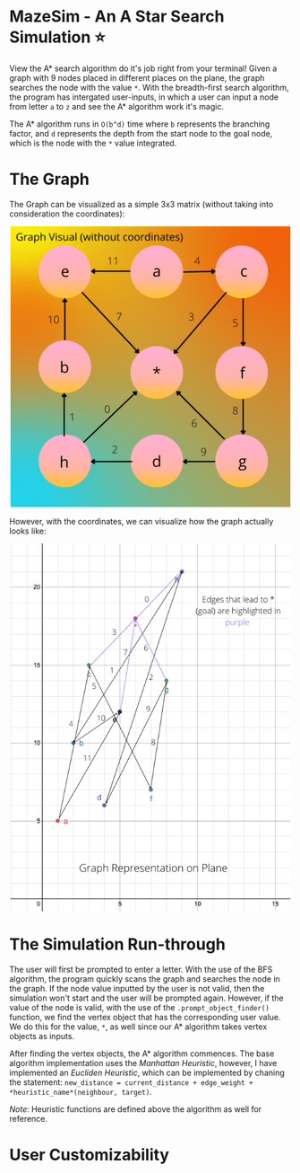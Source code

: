 # MazeSim - An A Star Search Simulation ⭐️

View the A* search algorithm do it's job right from your terminal! Given a graph with 9 nodes placed in different places on the plane, the graph searches the node with the value `*`. With the breadth-first search algorithm, the program has intergated user-inputs, in which a user can input a node from letter `a` to `z` and see the A* algorithm work it's magic. 

The A* algorithm runs in `O(b^d)` time where `b` represents the branching factor, and `d` represents the depth from the start node to the goal node, which is the node with the `*` value integrated. 

# The Graph 

The Graph can be visualized as a simple 3x3 matrix (without taking into consideration the coordinates): 

<p align="center">
  <img src="https://github.com/GEEGABYTE1/MazeSim/blob/master/Graph%20Visual%201.png" width="500">
</p>

However, with the coordinates, we can visualize how the graph actually looks like:
<p align="center">
  <img src="https://github.com/GEEGABYTE1/MazeSim/blob/master/Visual%202.png" width="500">
</p>

# The Simulation Run-through 

The user will first be prompted to enter a letter. With the use of the BFS algorithm, the program quickly scans the graph and searches the node in the graph. If the node value inputted by the user is not valid, then the simulation won't start and the user will be prompted again. However, if the value of the node is valid, with the use of the `.prompt_object_finder()` function, we find the vertex object that has the corresponding user value. We do this for the value, `*`, as well since our A* algorithm takes vertex objects as inputs. 

After finding the vertex objects, the A* algorithm commences. The base algorithm implementation uses the *Manhattan Heuristic*, however, I have implemented an *Eucliden Heuristic*, which can be implemented by chaning the statement:
`new_distance = current_distance + edge_weight + *heuristic_name*(neighbour, target)`.

*Note*: Heuristic functions are defined above the algorithm as well for reference. 

# User Customizability


